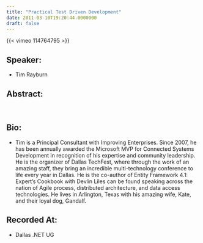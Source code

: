 ```yaml
---
title: "Practical Test Driven Development"
date: 2011-03-10T19:20:44.0000000
draft: false
---
```


{{< vimeo 114764795 >}}

## Speaker:

 - Tim Rayburn

## Abstract:

<p>&nbsp;</p>

## Bio:

 - <p>Tim is a Principal Consultant with Improving Enterprises. Since 2007, he has been annually awarded the Microsoft MVP for Connected Systems Development in recognition of his expertise and community leadership. He is the organizer of Dallas TechFest, where through the work of an amazing staff, they bring an incredible multi-technology conference to life every year in Dallas. He is the co-author of Entity Framework 4.1: Expert’s Cookbook with Devlin Liles can be found speaking across the nation of Agile process, distributed architecture, and data access technologies. He lives in Arlington, Texas with his amazing wife, Kate, and their loyal dog, Gandalf.
</p>

## Recorded At:

 - Dallas .NET UG

